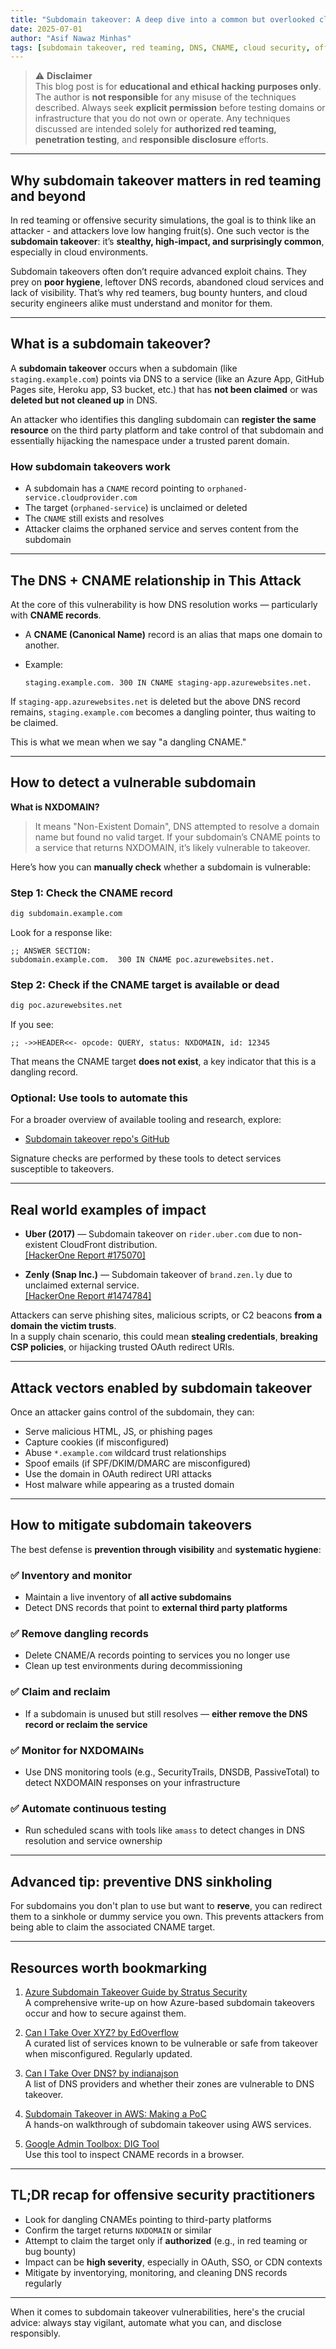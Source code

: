 ```yaml
---
title: "Subdomain takeover: A deep dive into a common but overlooked cloud vulnerability"
date: 2025-07-01
author: "Asif Nawaz Minhas"
tags: [subdomain takeover, red teaming, DNS, CNAME, cloud security, offensive security]
---
```


> ⚠️ **Disclaimer**  
> This blog post is for **educational and ethical hacking purposes only**. The author is **not responsible** for any misuse of the techniques described. 
Always seek **explicit permission** before testing domains or infrastructure that you do not own or operate. Any techniques discussed are intended 
solely for **authorized red teaming, penetration testing**, and **responsible disclosure** efforts.

---

## Why subdomain takeover matters in red teaming and beyond

In red teaming or offensive security simulations, the goal is to think like an attacker - and attackers love low hanging fruit(s). 
One such vector is the **subdomain takeover**: it’s **stealthy, high-impact, and surprisingly common**, especially in cloud environments.

Subdomain takeovers often don’t require advanced exploit chains. They prey on **poor hygiene**, leftover DNS records, abandoned cloud services 
and lack of visibility. That’s why red teamers, bug bounty hunters, and cloud security engineers alike must understand and monitor for them.

---

## What is a subdomain takeover?

A **subdomain takeover** occurs when a subdomain (like `staging.example.com`) points via DNS to a service 
(like an Azure App, GitHub Pages site, Heroku app, S3 bucket, etc.) that has **not been claimed** or was **deleted but not cleaned up** in DNS.

An attacker who identifies this dangling subdomain can **register the same resource** on the third party platform and take control of that subdomain
and essentially hijacking the namespace under a trusted parent domain.

### How subdomain takeovers work

- A subdomain has a `CNAME` record pointing to `orphaned-service.cloudprovider.com`
- The target (`orphaned-service`) is unclaimed or deleted
- The `CNAME` still exists and resolves
- Attacker claims the orphaned service and serves content from the subdomain

---

## The DNS + CNAME relationship in This Attack

At the core of this vulnerability is how DNS resolution works — particularly with **CNAME records**.

- A **CNAME (Canonical Name)** record is an alias that maps one domain to another.
- Example:
  
  ```
  staging.example.com. 300 IN CNAME staging-app.azurewebsites.net.
  ```

If `staging-app.azurewebsites.net` is deleted but the above DNS record remains, `staging.example.com` becomes a dangling pointer, thus waiting to be claimed.

This is what we mean when we say "a dangling CNAME."

---

## How to detect a vulnerable subdomain

**What is NXDOMAIN?**  
> It means "Non-Existent Domain", DNS attempted to resolve a domain name but found no valid target. If your subdomain’s CNAME points to a service that returns NXDOMAIN, it’s likely vulnerable to takeover.

Here’s how you can **manually check** whether a subdomain is vulnerable:

### Step 1: Check the CNAME record

```bash
dig subdomain.example.com
```

Look for a response like:

```
;; ANSWER SECTION:
subdomain.example.com.  300 IN CNAME poc.azurewebsites.net.
```

### Step 2: Check if the CNAME target is available or dead

```bash
dig poc.azurewebsites.net
```

If you see:

```
;; ->>HEADER<<- opcode: QUERY, status: NXDOMAIN, id: 12345
```

That means the CNAME target **does not exist**, a key indicator that this is a dangling record.

### Optional: Use tools to automate this

For a broader overview of available tooling and research, explore:
  
- <a href="https://github.com/topics/subdomain-takeover" target="_blank">Subdomain takeover repo's GitHub</a>

Signature checks are performed by these tools to detect services susceptible to takeovers.

---

## Real world examples of impact

- **Uber (2017)** — Subdomain takeover on `rider.uber.com` due to non-existent CloudFront distribution.  
  <a href="https://hackerone.com/reports/175070" target="_blank">[HackerOne Report #175070]</a>

- **Zenly (Snap Inc.)** — Subdomain takeover of `brand.zen.ly` due to unclaimed external service.  
  <a href="https://hackerone.com/reports/1474784" target="_blank">[HackerOne Report #1474784]</a>

Attackers can serve phishing sites, malicious scripts, or C2 beacons **from a domain the victim trusts**.  
In a supply chain scenario, this could mean **stealing credentials**, **breaking CSP policies**, or hijacking trusted OAuth redirect URIs.

---

## Attack vectors enabled by subdomain takeover

Once an attacker gains control of the subdomain, they can:

- Serve malicious HTML, JS, or phishing pages
- Capture cookies (if misconfigured)
- Abuse `*.example.com` wildcard trust relationships
- Spoof emails (if SPF/DKIM/DMARC are misconfigured)
- Use the domain in OAuth redirect URI attacks
- Host malware while appearing as a trusted domain

---

## How to mitigate subdomain takeovers

The best defense is **prevention through visibility** and **systematic hygiene**:

### ✅ Inventory and monitor

- Maintain a live inventory of **all active subdomains**
- Detect DNS records that point to **external third party platforms**

### ✅ Remove dangling records

- Delete CNAME/A records pointing to services you no longer use
- Clean up test environments during decommissioning

### ✅ Claim and reclaim

- If a subdomain is unused but still resolves — **either remove the DNS record or reclaim the service**

### ✅ Monitor for NXDOMAINs

- Use DNS monitoring tools (e.g., SecurityTrails, DNSDB, PassiveTotal) to detect NXDOMAIN responses on your infrastructure

### ✅ Automate continuous testing

- Run scheduled scans with tools like `amass` to detect changes in DNS resolution and service ownership

---

## Advanced tip: preventive DNS sinkholing

For subdomains you don't plan to use but want to **reserve**, you can redirect them to a sinkhole or dummy service you own. 
This prevents attackers from being able to claim the associated CNAME target.

---

## Resources worth bookmarking

1. <a href="https://www.stratussecurity.com/post/azure-subdomain-takeover-guide" target="_blank">Azure Subdomain Takeover Guide by Stratus Security</a>  
   A comprehensive write-up on how Azure-based subdomain takeovers occur and how to secure against them.

2. <a href="https://github.com/EdOverflow/can-i-take-over-xyz" target="_blank">Can I Take Over XYZ? by EdOverflow</a>  
   A curated list of services known to be vulnerable or safe from takeover when misconfigured. Regularly updated.

3. <a href="https://github.com/indianajson/can-i-take-over-dns" target="_blank">Can I Take Over DNS? by indianajson</a>  
   A list of DNS providers and whether their zones are vulnerable to DNS takeover.

4. <a href="https://godiego.co/posts/STO-AWS/" target="_blank">Subdomain Takeover in AWS: Making a PoC</a>  
   A hands-on walkthrough of subdomain takeover using AWS services.

5. <a href="https://toolbox.googleapps.com/apps/dig/#CNAME/" target="_blank">Google Admin Toolbox: DIG Tool</a>  
   Use this tool to inspect CNAME records in a browser.

---

## TL;DR recap for offensive security practitioners

- Look for dangling CNAMEs pointing to third-party platforms  
- Confirm the target returns `NXDOMAIN` or similar  
- Attempt to claim the target only if **authorized** (e.g., in red teaming or bug bounty)  
- Impact can be **high severity**, especially in OAuth, SSO, or CDN contexts  
- Mitigate by inventorying, monitoring, and cleaning DNS records regularly

---

When it comes to subdomain takeover vulnerabilities, here's the crucial advice: always stay vigilant, automate what you can, and disclose responsibly.
